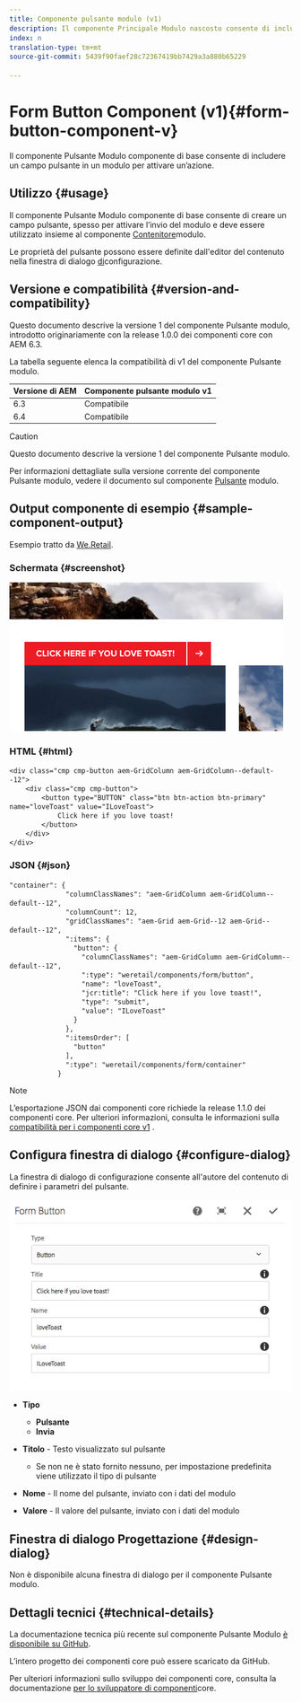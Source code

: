 ```yaml
---
title: Componente pulsante modulo (v1)
description: Il componente Principale Modulo nascosto consente di includere un campo nascosto in un modulo.
index: n
translation-type: tm+mt
source-git-commit: 5439f90faef28c72367419bb7429a3a880b65229

---
```



# Form Button Component (v1){#form-button-component-v}

Il componente Pulsante Modulo componente di base consente di includere un campo pulsante in un modulo per attivare un’azione.

## Utilizzo {#usage}

Il componente Pulsante Modulo componente di base consente di creare un campo pulsante, spesso per attivare l’invio del modulo e deve essere utilizzato insieme al componente [Contenitore](form-container.md)modulo.

Le proprietà del pulsante possono essere definite dall&#39;editor del contenuto nella finestra di dialogo [di](form-button-v1.md#main-pars_title)configurazione.

## Versione e compatibilità {#version-and-compatibility}

Questo documento descrive la versione 1 del componente Pulsante modulo, introdotto originariamente con la release 1.0.0 dei componenti core con AEM 6.3.

La tabella seguente elenca la compatibilità di v1 del componente Pulsante modulo.

| Versione di AEM | Componente pulsante modulo v1 |
|--- |--- |
| 6.3 | Compatibile |
| 6.4 | Compatibile |

>[!CAUTION]
>
>Questo documento descrive la versione 1 del componente Pulsante modulo.
>
>Per informazioni dettagliate sulla versione corrente del componente Pulsante modulo, vedere il documento sul componente [Pulsante](form-button.md) modulo.

## Output componente di esempio {#sample-component-output}

Esempio tratto da [We.Retail](https://helpx.adobe.com/experience-manager/6-4/sites/developing/using/we-retail.html).

### Schermata {#screenshot}

![](assets/chlimage_1-48.png)

### HTML {#html}

```
<div class="cmp cmp-button aem-GridColumn aem-GridColumn--default--12">
    <div class="cmp cmp-button">
        <button type="BUTTON" class="btn btn-action btn-primary" name="loveToast" value="ILoveToast">
            Click here if you love toast!
        </button>
    </div>
</div>
```

### JSON {#json}

```
"container": {
              "columnClassNames": "aem-GridColumn aem-GridColumn--default--12",
              "columnCount": 12,
              "gridClassNames": "aem-Grid aem-Grid--12 aem-Grid--default--12",
              ":items": {
                "button": {
                  "columnClassNames": "aem-GridColumn aem-GridColumn--default--12",
                  ":type": "weretail/components/form/button",
                  "name": "loveToast",
                  "jcr:title": "Click here if you love toast!",
                  "type": "submit",
                  "value": "ILoveToast"
                }
              },
              ":itemsOrder": [
                "button"
              ],
              ":type": "weretail/components/form/container"
            }
```

>[!NOTE]
>
>L’esportazione JSON dai componenti core richiede la release 1.1.0 dei componenti core. Per ulteriori informazioni, consulta le informazioni sulla [compatibilità per i componenti core v1](versions.md#main-pars_title_236368006) .

## Configura finestra di dialogo {#configure-dialog}

La finestra di dialogo di configurazione consente all&#39;autore del contenuto di definire i parametri del pulsante.

![](assets/chlimage_1-49.png)

* **Tipo**
   * **Pulsante**
   * **Invia**

* **Titolo** - Testo visualizzato sul pulsante
   * Se non ne è stato fornito nessuno, per impostazione predefinita viene utilizzato il tipo di pulsante

* **Nome** - Il nome del pulsante, inviato con i dati del modulo
* **Valore** - Il valore del pulsante, inviato con i dati del modulo

## Finestra di dialogo Progettazione {#design-dialog}

Non è disponibile alcuna finestra di dialogo per il componente Pulsante modulo.

## Dettagli tecnici {#technical-details}

La documentazione tecnica più recente sul componente Pulsante Modulo [è disponibile su GitHub](https://github.com/adobe/aem-core-wcm-components/tree/master/content/src/content/jcr_root/apps/core/wcm/components/form/button/v1/button).

L’intero progetto dei componenti core può essere scaricato da GitHub.

Per ulteriori informazioni sullo sviluppo dei componenti core, consulta la documentazione [per lo sviluppatore di componenti](developing.md)core.
